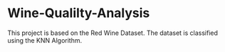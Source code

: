 # Wine-Qualilty-Analysis
This project is based on the Red Wine Dataset. The dataset is classified using the KNN Algorithm.
